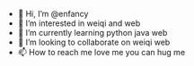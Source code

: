 - 👋 Hi, I’m @enfancy
- 👀 I’m interested in weiqi and web
- 🌱 I’m currently learning python java web
- 💞️ I’m looking to collaborate on weiqi web
- 📫 How to reach me love me you can hug me

<!---
enfancy/enfancy is a ✨ special ✨ repository because its `README.md` (this file) appears on your GitHub profile.
You can click the Preview link to take a look at your changes.
--->
